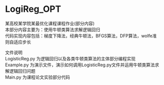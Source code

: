 # LogiReg_OPT
某高校某学院某最优化课程课程作业(部分内容)  
本部分内容主要为：使用牛顿类算法求解逻辑回归  
代码实现内容包括：梯度下降法，经典牛顿法，BFGS算法，DFP算法，wolfe准则自适应步长  
  
文件说明  
LogisticReg.py 为逻辑回归以及各类牛顿类算法的主体部分编程实现  
Example.py 为演示文件，演示如何调用LogisticReg.py文件并运用牛顿类算法求解逻辑回归问题  
Main.py 为课程论文实验部分代码  
